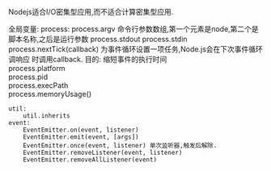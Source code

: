 Nodejs适合I/O密集型应用,而不适合计算密集型应用.

全局变量:
    process:
        process.argv 命令行参数数组,第一个元素是node,第二个是脚本名称,之后是运行参数
        process.stdout
        process.stdin
        process.nextTick(callback) 为事件循环设置一项任务,Node.js会在下次事件循环调响应
                                                      时调用callback.
                    目的: 缩短事件的执行时间                                           
        process.platform    
        process.pid    
        process.execPath    
        process.memoryUsage()    

    util:
        util.inherits 
    event:
        EventEmitter.on(event, listener)
        EventEmitter.emit(event, [args])
        EventEmitter.once(event, listener) 单次监听器,触发后解除.
        EventEmitter.removeListener(event, listener)
        EventEmitter.removeAllListener(event)
        

